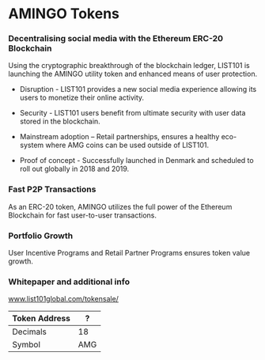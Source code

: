 # AMINGO Tokens
### Decentralising social media with the Ethereum ERC-20 Blockchain

Using the cryptographic breakthrough of the blockchain ledger, LIST101 is launching the AMINGO utility token and enhanced means of user protection.

* Disruption - LIST101 provides a new social media experience allowing its users to monetize their online activity.

* Security - LIST101 users benefit from ultimate security with user data stored in the blockchain.

* Mainstream adoption – Retail partnerships, ensures a healthy eco-system where AMG coins can be used outside of LIST101. 

* Proof of concept - Successfully launched in Denmark and scheduled to roll out globally in 2018 and 2019.


### Fast P2P Transactions

As an ERC-20 token, AMINGO utilizes the full power of the Ethereum Blockchain for fast user-to-user transactions.

### Portfolio Growth

User Incentive Programs and Retail Partner Programs ensures token value growth.

### Whitepaper and additional info

www.list101global.com/tokensale/




Token Address | ?
------------ | -------------
Decimals | 18
Symbol | AMG
